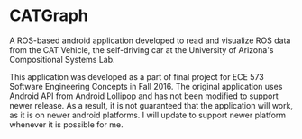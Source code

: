 # CATGraph
A ROS-based android application developed to read and visualize ROS data from the CAT Vehicle, the self-driving car at the University of Arizona's Compositional Systems Lab.

This application was developed as a part of final project for ECE 573 Software Engineering Concepts in Fall 2016. The original application uses Android API from Android Lollipop and has not been modified to support newer release. As a result, it is not guaranteed that the application will work, as it is on newer android platforms. I will update to support newer platform whenever it is possible for me.
